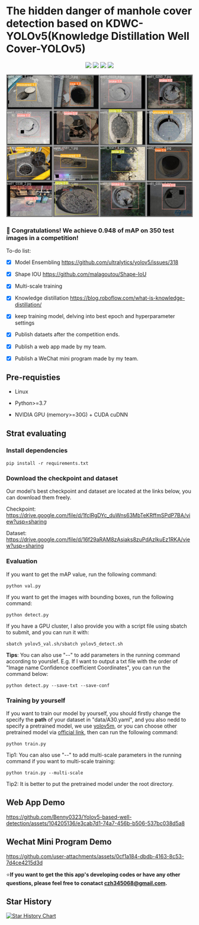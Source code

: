 # The hidden danger of manhole cover detection based on KDWC-YOLOv5(Knowledge Distillation Well Cover-YOLOv5)

<div align="center">
  
[![](https://img.shields.io/github/stars/Benny0323/Yolov5-based-well-detection)](https://github.com/Benny0323/Yolov5-based-well-detection)
[![](https://img.shields.io/github/forks/Benny0323/Yolov5-based-well-detection)](https://github.com/Benny0323/Yolov5-based-well-detection)
[![](https://img.shields.io/github/issues/Benny0323/Yolov5-based-well-detection)](https://github.com/Benny0323/Yolov5-based-well-detection)
[![](https://img.shields.io/github/license/Benny0323/Yolov5-based-well-detection)](hhttps://github.com/Benny0323/Yolov5-based-well-detection/blob/main/LICENSE) 
</div>

![image](https://github.com/Benny0323/Yolov5-based-well-detection/blob/main/demo.jpg)
### 🧨 Congratulations! We achieve 0.948 of mAP on 350 test images in a competition!
 To-do list:
 - [x] Model Ensembling
 https://github.com/ultralytics/yolov5/issues/318
 - [x] Shape IOU
 https://github.com/malagoutou/Shape-IoU
 - [x] Multi-scale training
 - [x] Knowledge distillation
 https://blog.roboflow.com/what-is-knowledge-distillation/
 - [x] keep training model, delving into best epoch and hyperparameter settings
 - [x] Publish dataets after the competition ends.
 - [x] Publish a web app made by my team.
 - [x] Publish a WeChat mini program made by my team.


## Pre-requisties
* Linux

* Python>=3.7

* NVIDIA GPU (memory>=30G) + CUDA cuDNN

## Strat evaluating
### Install dependencies
```
pip install -r requirements.txt
```
### Download the checkpoint and dataset
Our model‘s best checkpoint and dataset are located at the links below, you can download them freely.

Checkpoint: https://drive.google.com/file/d/1fclRgDYc_duWns63MbTeKRffmSPdP7BA/view?usp=sharing

Dataset: https://drive.google.com/file/d/16f29aRAM8zAsiaks8zuPdAzIkuEz1RKA/view?usp=sharing

### Evaluation
If you want to get the mAP value, run the following command:
```
python val.py
```
If you want to get the images with bounding boxes, run the following command:
```
python detect.py
```
If you have a GPU cluster, I also provide you with a script file using sbatch to submit, and you can run it with:
```
sbatch yolov5_val.sh/sbatch yolov5_detect.sh
```
**Tips**: You can also use "--" to add parameters in the running command according to yourslef.
E.g. If I want to output a txt file with the order of "Image name Confidence coefficient Coordinates", you can run the command below:
```
python detect.py --save-txt --save-conf
```
### Training by yourself
If you want to train our model by yourself, you should firstly change the specify the **path** of your dataset in "data/A30.yaml", 
and you also nedd to specify a pretrained model, we use [yolov5m](https://drive.google.com/file/d/16h2MhkAz4ntuPk4sySABDakP8O8uSw4m/view?usp=sharing), or you can choose other pretrained model via [official link](https://github.com/ultralytics/yolov5), then can run the following command:
```
python train.py
```
Tip1: You can also use "--" to add multi-scale parameters in the running command if you want to multi-scale training:
```
python train.py --multi-scale
```
Tip2: It is better to put the pretrained model under the root directory.


## Web App Demo
https://github.com/Benny0323/Yolov5-based-well-detection/assets/104205136/e3cab7d1-74a7-456b-b506-537bc038d5a8

## Wechat Mini Program Demo
https://github.com/user-attachments/assets/0cf1a184-dbdb-4163-8c53-7d4ce4215d3d


⭐**If you want to get the this app's developing codes or have any other questions, please feel free to conatact <a href="mailto:czh345068@gmail.com">czh345068@gmail.com</a>.**

## Star History
[![Star History Chart](https://api.star-history.com/svg?repos=Benny0323/Yolov5-based-well-detection&type=Date)](https://star-history.com/#Benny0323/Yolov5-based-well-detection&Date)
